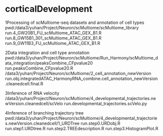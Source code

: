 # corticalDevelopment

1Processing of scMultiome-seq datasets and annotation of cell types
pwd:/data3/yuhan/Project/Neuron/scMultiome/scMultiome_library
run.4_GW20B1_FU_scMultiome_ATAC_GEX_B1.R
run.8_GW15B1_301_scMultiome_ATAC_GEX_B1.R
run.9_GW11B3_FU_scMultiome_ATAC_GEX_B1.R

2Data integration and cell type annotation
pwd:/data3/yuhan/Project/Neuron/scMultiome/Run_Harmony/scMultiome_data_integration/peaksCombine_CFpvalue20
run.peaksCombine_CFpvalue20.R
/data3/yuhan/Project/Neuron/scMultiome/2_cell_annotation_newVersion
run.obj.integratedATAC_HarmonyRNA_combine.cell_annotation_newVersion.cleanedcell.final.R

3Inference of RNA velocity
/data3/yuhan/Project/Neuron/scMultiome/4_developmental_trajectories.newVersion.cleanedcell/scVelo
run.developmental_trajectories.scVelo.py

4Inference of branching trajectory tree
pwd:/data3/yuhan/Project/Neuron/scMultiome/4_developmental_trajectories.newVersion.cleanedcell/1_URDTree
run.step0.URDobj.R
run.step1.URDtree.R
run.step2.TREEdescription.R
run.step3.HistogramPlot.R





